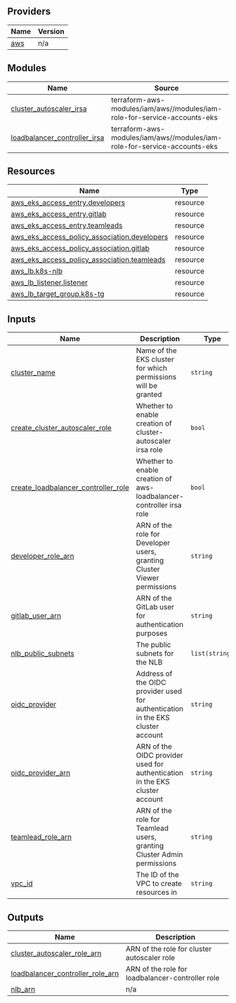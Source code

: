 <!-- BEGIN_TF_DOCS -->


## Providers

| Name | Version |
|------|---------|
| <a name="provider_aws"></a> [aws](#provider\_aws) | n/a |

## Modules

| Name | Source | Version |
|------|--------|---------|
| <a name="module_cluster_autoscaler_irsa"></a> [cluster\_autoscaler\_irsa](#module\_cluster\_autoscaler\_irsa) | terraform-aws-modules/iam/aws//modules/iam-role-for-service-accounts-eks | 5.37.1 |
| <a name="module_loadbalancer_controller_irsa"></a> [loadbalancer\_controller\_irsa](#module\_loadbalancer\_controller\_irsa) | terraform-aws-modules/iam/aws//modules/iam-role-for-service-accounts-eks | 5.37.1 |

## Resources

| Name | Type |
|------|------|
| [aws_eks_access_entry.developers](https://registry.terraform.io/providers/hashicorp/aws/latest/docs/resources/eks_access_entry) | resource |
| [aws_eks_access_entry.gitlab](https://registry.terraform.io/providers/hashicorp/aws/latest/docs/resources/eks_access_entry) | resource |
| [aws_eks_access_entry.teamleads](https://registry.terraform.io/providers/hashicorp/aws/latest/docs/resources/eks_access_entry) | resource |
| [aws_eks_access_policy_association.developers](https://registry.terraform.io/providers/hashicorp/aws/latest/docs/resources/eks_access_policy_association) | resource |
| [aws_eks_access_policy_association.gitlab](https://registry.terraform.io/providers/hashicorp/aws/latest/docs/resources/eks_access_policy_association) | resource |
| [aws_eks_access_policy_association.teamleads](https://registry.terraform.io/providers/hashicorp/aws/latest/docs/resources/eks_access_policy_association) | resource |
| [aws_lb.k8s-nlb](https://registry.terraform.io/providers/hashicorp/aws/latest/docs/resources/lb) | resource |
| [aws_lb_listener.listener](https://registry.terraform.io/providers/hashicorp/aws/latest/docs/resources/lb_listener) | resource |
| [aws_lb_target_group.k8s-tg](https://registry.terraform.io/providers/hashicorp/aws/latest/docs/resources/lb_target_group) | resource |

## Inputs

| Name | Description | Type | Default | Required |
|------|-------------|------|---------|:--------:|
| <a name="input_cluster_name"></a> [cluster\_name](#input\_cluster\_name) | Name of the EKS cluster for which permissions will be granted | `string` | n/a | yes |
| <a name="input_create_cluster_autoscaler_role"></a> [create\_cluster\_autoscaler\_role](#input\_create\_cluster\_autoscaler\_role) | Whether to enable creation of cluster-autoscaler irsa role | `bool` | `true` | no |
| <a name="input_create_loadbalancer_controller_role"></a> [create\_loadbalancer\_controller\_role](#input\_create\_loadbalancer\_controller\_role) | Whether to enable creation of aws-loadbalancer-controller irsa role | `bool` | `true` | no |
| <a name="input_developer_role_arn"></a> [developer\_role\_arn](#input\_developer\_role\_arn) | ARN of the role for Developer users, granting Cluster Viewer permissions | `string` | n/a | yes |
| <a name="input_gitlab_user_arn"></a> [gitlab\_user\_arn](#input\_gitlab\_user\_arn) | ARN of the GitLab user for authentication purposes | `string` | n/a | yes |
| <a name="input_nlb_public_subnets"></a> [nlb\_public\_subnets](#input\_nlb\_public\_subnets) | The public subnets for the NLB | `list(string)` | n/a | yes |
| <a name="input_oidc_provider"></a> [oidc\_provider](#input\_oidc\_provider) | Address of the OIDC provider used for authentication in the EKS cluster account | `string` | n/a | yes |
| <a name="input_oidc_provider_arn"></a> [oidc\_provider\_arn](#input\_oidc\_provider\_arn) | ARN of the OIDC provider used for authentication in the EKS cluster account | `string` | n/a | yes |
| <a name="input_teamlead_role_arn"></a> [teamlead\_role\_arn](#input\_teamlead\_role\_arn) | ARN of the role for Teamlead users, granting Cluster Admin permissions | `string` | n/a | yes |
| <a name="input_vpc_id"></a> [vpc\_id](#input\_vpc\_id) | The ID of the VPC to create resources in | `string` | n/a | yes |

## Outputs

| Name | Description |
|------|-------------|
| <a name="output_cluster_autoscaler_role_arn"></a> [cluster\_autoscaler\_role\_arn](#output\_cluster\_autoscaler\_role\_arn) | ARN of the role for cluster autoscaler role |
| <a name="output_loadbalancer_controller_role_arn"></a> [loadbalancer\_controller\_role\_arn](#output\_loadbalancer\_controller\_role\_arn) | ARN of the role for loadbalancer-controller role |
| <a name="output_nlb_arn"></a> [nlb\_arn](#output\_nlb\_arn) | n/a |
<!-- END_TF_DOCS -->
